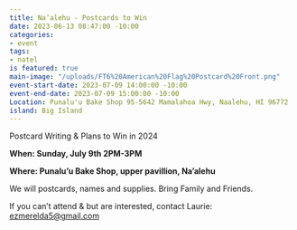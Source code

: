 ```yaml
---
title: Na’alehu - Postcards to Win
date: 2023-06-13 08:47:00 -10:00
categories:
- event
tags:
- natel
is featured: true
main-image: "/uploads/FT6%20American%20Flag%20Postcard%20Front.png"
event-start-date: 2023-07-09 14:00:00 -10:00
event-end-date: 2023-07-09 15:00:00 -10:00
Location: Punalu'u Bake Shop 95-5642 Mamalahoa Hwy, Naalehu, HI 96772
island: Big Island
---
```


Postcard Writing & Plans to Win in 2024

**When: Sunday, July 9th 2PM-3PM**

**Where: Punalu’u Bake Shop, upper pavillion, Na’alehu**

We will postcards, names and supplies. Bring Family and Friends.

If you can’t attend & but are interested, contact Laurie: ezmerelda5@gmail.com